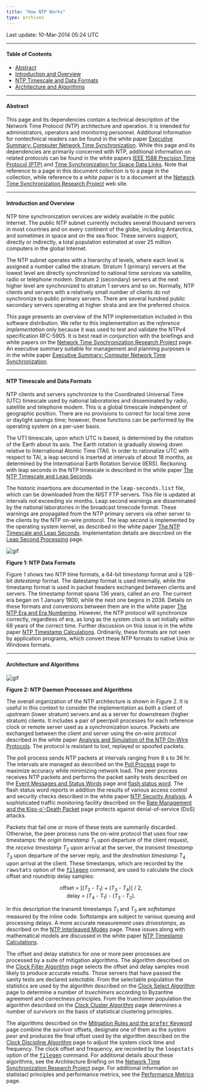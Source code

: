 ```yaml
---
title: "How NTP Works"
type: archives
---
```


Last update: 10-Mar-2014 05:24 UTC

* * *

#### Table of Contents

*   [Abstract](/archives/4.2.8-series/warp/#abstract)
*   [Introduction and Overview](/archives/4.2.8-series/warp/#introduction-and-overview)
*   [NTP Timescale and Data Formats](/archives/4.2.8-series/warp/#ntp-timescale-and-data-formats)
*   [Architecture and Algorithms](/archives/4.2.8-series/warp/#architecture-and-algorithms)

* * *

#### Abstract

This page and its dependencies contain a technical description of the Network Time Protocol (NTP) architecture and operation. It is intended for administrators, operators and monitoring personnel. Additional information for nontechnical readers can be found in the white paper [Executive Summary: Computer Network Time Synchronization](http://www.eecis.udel.edu/~mills/exec.html). While this page and its dependencies are primarily concerned with NTP, additional information on related protocols can be found in the white papers [IEEE 1588 Precision Time Protocol (PTP)](http://www.eecis.udel.edu/~mills/ptp.html) and [Time Synchronization for Space Data Links](http://www.eecis.udel.edu/~mills/proximity.html). Note that reference to a page in this document collection is to a page in the collection, while reference to a _white paper_ is to a document at the [Network Time Synchronization Research Project](http://www.eecis.udel.edu/~mills/ntp.html) web site.

* * *

#### Introduction and Overview

NTP time synchronization services are widely available in the public Internet. The public NTP subnet currently includes several thousand servers in most countries and on every continent of the globe, including Antarctica, and sometimes in space and on the sea floor. These servers support, directly or indirectly, a total population estimated at over 25 million computers in the global Internet.

The NTP subnet operates with a hierarchy of levels, where each level is assigned a number called the stratum. Stratum 1 (primary) servers at the lowest level are directly synchronized to national time services via satellite, radio or telephone modem. Stratum 2 (secondary) servers at the next higher level are synchronized to stratum 1 servers and so on. Normally, NTP clients and servers with a relatively small number of clients do not synchronize to public primary servers. There are several hundred public secondary servers operating at higher strata and are the preferred choice.

This page presents an overview of the NTP implementation included in this software distribution. We refer to this implementation as the _reference implementation_ only because it was used to test and validate the NTPv4 specification RFC-5905. It is best read in conjunction with the briefings and white papers on the [Network Time Synchronization Research Project](http://www.eecis.udel.edu/~mills/ntp.html) page. An executive summary suitable for management and planning purposes is in the white paper [Executive Summary: Computer Network Time Synchronization](http://www.eecis.udel.edu/~mills/exec.html).

* * *

#### NTP Timescale and Data Formats

NTP clients and servers synchronize to the Coordinated Universal Time (UTC) timescale used by national laboratories and disseminated by radio, satellite and telephone modem. This is a global timescale independent of geographic position. There are no provisions to correct for local time zone or daylight savings time; however, these functions can be performed by the operating system on a per-user basis.

The UT1 timescale, upon which UTC is based, is determined by the rotation of the Earth about its axis. The Earth rotation is gradually slowing down relative to International Atomic Time (TAI). In order to rationalize UTC with respect to TAI, a leap second is inserted at intervals of about 18 months, as determined by the International Earth Rotation Service (IERS). Reckoning with leap seconds in the NTP timescale is described in the white paper [The NTP Timescale and Leap Seconds](http://www.eecis.udel.edu/~mills/leap.html).

The historic insertions are documented in the <tt>leap-seconds.list</tt> file, which can be downloaded from the NIST FTP servers. This file is updated at intervals not exceeding six months. Leap second warnings are disseminated by the national laboratories in the broadcast timecode format. These warnings are propagated from the NTP primary servers via other server to the clients by the NTP on-wire protocol. The leap second is implemented by the operating system kernel, as described in the white paper [The NTP Timescale and Leap Seconds](http://www.eecis.udel.edu/~mills/leap.html). Implementation details are described on the [Leap Second Processing](/archives/4.2.8-series/leap) page.

![gif](/archives/pic/time1.gif)

**Figure 1: NTP Data Formats**

Figure 1 shows two NTP time formats, a 64-bit _timestamp_ format and a 128-bit _datestamp_ format. The datestamp format is used internally, while the timestamp format is used in packet headers exchanged between clients and servers. The timestamp format spans 136 years, called an _era_. The current era began on 1 January 1900, while the next one begins in 2036. Details on these formats and conversions between them are in the white paper [The NTP Era and Era Numbering](http://www.eecis.udel.edu/~mills/y2k.html). However, the NTP protocol will synchronize correctly, regardless of era, as long as the system clock is set initially within 68 years of the correct time. Further discussion on this issue is in the white paper [NTP Timestamp Calculations](http://www.eecis.udel.edu/~mills/time.html). Ordinarily, these formats are not seen by application programs, which convert these NTP formats to native Unix or Windows formats.

* * *

#### Architecture and Algorithms

![gif](/archives/pic/fig_3_1.gif)

**Figure 2: NTP Daemon Processes and Algorithms**

The overall organization of the NTP architecture is shown in Figure 2. It is useful in this context to consider the implementation as both a client of upstream (lower stratum) servers and as a server for downstream (higher stratum) clients. It includes a pair of peer/poll processes for each reference clock or remote server used as a synchronization source. Packets are exchanged between the client and server using the _on-wire protocol_ described in the white paper [Analysis and Simulation of the NTP On-Wire Protocols](http://www.eecis.udel.edu/~mills/onwire.html). The protocol is resistant to lost, replayed or spoofed packets.

The poll process sends NTP packets at intervals ranging from 8 s to 36 hr. The intervals are managed as described on the [Poll Process](/archives/4.2.8-series/poll) page to maximize accuracy while minimizing network load. The peer process receives NTP packets and performs the packet sanity tests described on the [Event Messages and Status Words](/archives/4.2.8-series/decode) page and [flash status word](/archives/4.2.8-series/decode/#flash-status-word). The flash status word reports in addition the results of various access control and security checks described in the white paper [NTP Security Analysis](http://www.eecis.udel.edu/~mills/security.html). A sophisticated traffic monitoring facility described on the [Rate Management and the Kiss-o'-Death Packet](/archives/4.2.8-series/rate) page protects against denial-of-service (DoS) attacks.

Packets that fail one or more of these tests are summarily discarded. Otherwise, the peer process runs the on-wire protocol that uses four raw timestamps: the _origin timestamp_ _T_<sub>1</sub> upon departure of the client request, the _receive timestamp_ _T_<sub>2</sub> upon arrival at the server, the _transmit timestamp_ _T_<sub>3</sub> upon departure of the server reply, and the _destination timestamp_ _T_<sub>4</sub> upon arrival at the client. These timestamps, which are recorded by the <tt>rawstats</tt> option of the [<tt>filegen</tt>](/archives/4.2.8-series/monopt/#monitoring-commands-and-options) command, are used to calculate the clock offset and roundtrip delay samples:

<div align="center">

offset = [(_T_<sub>2</sub> - _T_<sub>1</sub>) + (_T_<sub>3</sub> - _T_<sub>4</sub>)] / 2,  
delay = (_T_<sub>4</sub> - _T_<sub>1</sub>) - (_T_<sub>3</sub> - _T_<sub>2</sub>).

</div>

In this description the transmit timestamps _T_<sub>1</sub> and _T_<sub>3</sub> are _softstamps_ measured by the inline code. Softstamps are subject to various queuing and processing delays. A more accurate measurement uses _drivestamps_, as described on the [NTP Interleaved Modes](/archives/4.2.8-series/xleave) page. These issues along with mathematical models are discussed in the white paper [NTP Timestamp Calculations](http://www.eecis.udel.edu/~mills/time.html).

The offset and delay statistics for one or more peer processes are processed by a suite of mitigation algorithms. The algorithm described on the [Clock Filter Algorithm](/archives/4.2.8-series/filter) page selects the offset and delay samples most likely to produce accurate results. Those servers that have passed the sanity tests are declared _selectable_. From the selectable population the statistics are used by the algorithm described on the [Clock Select Algorithm](/archives/4.2.8-series/select) page to determine a number of _truechimers_ according to Byzantine agreement and correctness principles. From the truechimer population the algorithm described on the [Clock Cluster Algorithm](/archives/4.2.8-series/cluster) page determines a number of _survivors_ on the basis of statistical clustering principles.

The algorithms described on the [Mitigation Rules and the <tt>prefer</tt> Keyword](/archives/4.2.8-series/prefer) page combine the survivor offsets, designate one of them as the _system peer_ and produces the final offset used by the algorithm described on the [Clock Discipline Algorithm](/archives/4.2.8-series/discipline) page to adjust the system clock time and frequency. The clock offset and frequency, are recorded by the <tt>loopstats</tt> option of the [<tt>filegen</tt>](/archives/4.2.8-series/monopt/#monitoring-commands-and-options) command. For additional details about these algorithms, see the Architecture Briefing on the [Network Time Synchronization Research Project](http://www.eecis.udel.edu/~mills/ntp.html) page. For additional information on statistacl principles and performance metrics, see the [Performance Metrics](/archives/4.2.8-series/stats) page.

